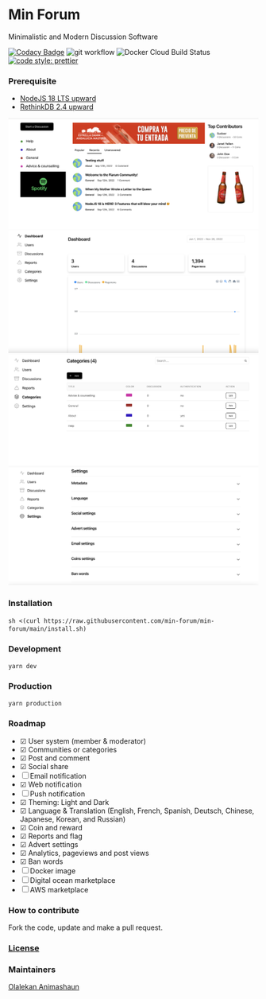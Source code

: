 # Min Forum

Minimalistic and Modern Discussion Software

[![Codacy Badge](https://app.codacy.com/project/badge/Grade/b434e4594827418681e9fbe21566b45e)](https://www.codacy.com/gh/min-forum/min-forum/dashboard?utm_source=github.com&utm_medium=referral&utm_content=min-forum/min-forum&utm_campaign=Badge_Grade)
![git workflow](https://github.com/min-forum/min-forum/actions/workflows/main.yml/badge.svg?branch=main)
![Docker Cloud Build Status](https://img.shields.io/docker/cloud/build/kimolalekan/min-forum)
[![code style: prettier](https://img.shields.io/badge/code_style-prettier-ff69b4.svg?style=flat-square)](https://github.com/prettier/prettier)

### Prerequisite

- [NodeJS 18 LTS upward](https://github.com/nvm-sh/nvm/blob/master/README.md)
- [RethinkDB 2.4 upward](https://rethinkdb.com/docs/install/)

![image5](./public/screenshots/5.png)
![image1](./public/screenshots/1.png)
![image2](./public//screenshots/2.png)
![image3](./public//screenshots/3.png)

### Installation

```
sh <(curl https://raw.githubusercontent.com/min-forum/min-forum/main/install.sh)
```

### Development

```
yarn dev
```

### Production

```
yarn production
```

### Roadmap

- &#x2611; User system (member & moderator)
- &#x2611; Communities or categories
- &#x2611; Post and comment
- &#x2611; Social share
- &#x2610; Email notification
- &#x2611; Web notification
- &#x2610; Push notification
- &#x2611; Theming: Light and Dark
- &#x2611; Language & Translation (English, French, Spanish, Deutsch, Chinese, Japanese, Korean, and Russian)
- &#x2611; Coin and reward
- &#x2611; Reports and flag
- &#x2611; Advert settings
- &#x2611; Analytics, pageviews and post views
- &#x2611; Ban words
- &#x2610; Docker image
- &#x2610; Digital ocean marketplace
- &#x2610; AWS marketplace

### How to contribute

Fork the code, update and make a pull request.

### [License](LICENSE)

### Maintainers

[Olalekan Animashaun](https://github.com/kimolalekan)
